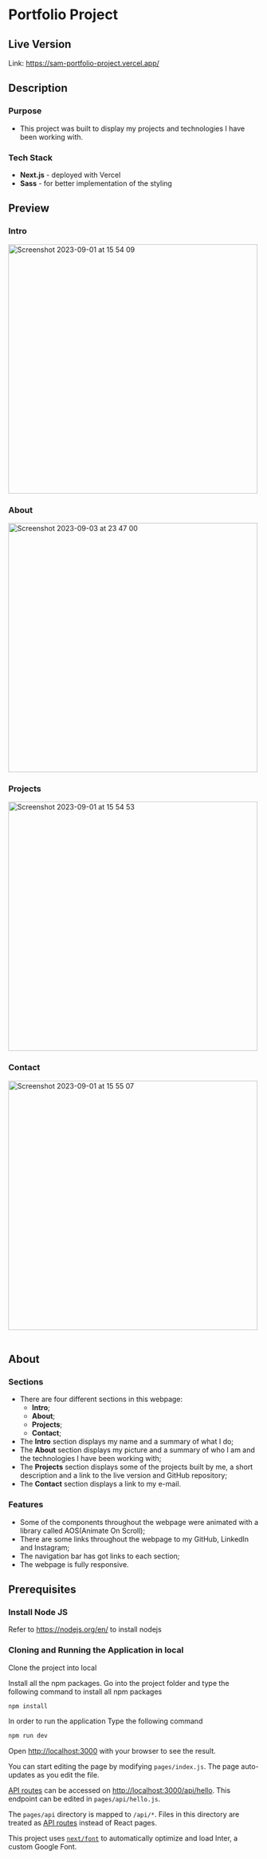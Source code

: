 # Portfolio Project

## Live Version
Link: <a>https://sam-portfolio-project.vercel.app/</a>

## Description 
### Purpose
* This project was built to display my projects and technologies I have been working with.
### Tech Stack
* <strong>Next.js</strong> - deployed with Vercel
* <strong>Sass</strong> - for better implementation of the styling

## Preview
### Intro
<img width="500" alt="Screenshot 2023-09-01 at 15 54 09" src="https://github.com/samuel-santos91/portfolio-project/assets/107240729/ee8c6271-32de-40bd-a79d-45251681b817"> <br>

### About
<img width="500" alt="Screenshot 2023-09-03 at 23 47 00" src="https://github.com/samuel-santos91/portfolio-project/assets/107240729/23b4a246-ecc9-45d1-9887-7c74cd3b32f1">


### Projects
<img width="500" alt="Screenshot 2023-09-01 at 15 54 53" src="https://github.com/samuel-santos91/portfolio-project/assets/107240729/fb176a53-78dc-409a-b2e4-c4abee92e4f8"> <br>

### Contact
<img width="500" alt="Screenshot 2023-09-01 at 15 55 07" src="https://github.com/samuel-santos91/portfolio-project/assets/107240729/57c42af4-6a18-4b2c-92e9-1d7c6dd66802"> <br><br>

## About
### Sections
* There are four different sections in this webpage:
  * <strong>Intro</strong>;
  * <strong>About</strong>;
  * <strong>Projects</strong>;
  * <strong>Contact</strong>;
* The <strong>Intro</strong> section displays my name and a summary of what I do;
* The <strong>About</strong> section displays my picture and a summary of who I am and the technologies I have been working with;
* The <strong>Projects</strong> section displays some of the projects built by me, a short description and a link to the live version and GitHub repository;
* The <strong>Contact</strong> section displays a link to my e-mail.
### Features
* Some of the components throughout the webpage were animated with a library called AOS(Animate On Scroll);
* There are some links throughout the webpage to my GitHub, LinkedIn and Instagram;
* The navigation bar has got links to each section;
* The webpage is fully responsive.

## Prerequisites

### Install Node JS
Refer to https://nodejs.org/en/ to install nodejs

### Cloning and Running the Application in local

Clone the project into local

Install all the npm packages. Go into the project folder and type the following command to install all npm packages

```bash
npm install
```

In order to run the application Type the following command

```bash
npm run dev
```

Open [http://localhost:3000](http://localhost:3000) with your browser to see the result.

You can start editing the page by modifying `pages/index.js`. The page auto-updates as you edit the file.

[API routes](https://nextjs.org/docs/api-routes/introduction) can be accessed on [http://localhost:3000/api/hello](http://localhost:3000/api/hello). This endpoint can be edited in `pages/api/hello.js`.

The `pages/api` directory is mapped to `/api/*`. Files in this directory are treated as [API routes](https://nextjs.org/docs/api-routes/introduction) instead of React pages.

This project uses [`next/font`](https://nextjs.org/docs/basic-features/font-optimization) to automatically optimize and load Inter, a custom Google Font.
